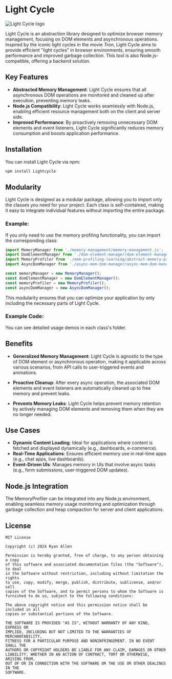 # Light Cycle

![Light Cycle logo](https://kxmode.com/images/lightcycle-logo.png)

Light Cycle is an abstraction library designed to optimize browser memory management, focusing on DOM elements and asynchronous operations. Inspired by the iconic light cycles in the movie *Tron*, Light Cycle aims to provide efficient "light cycles" in browser environments, ensuring smooth performance and improved garbage collection. This tool is also Node.js-compatible, offering a backend solution.

## Key Features
- **Abstracted Memory Management**: Light Cycle ensures that all asynchronous DOM operations are monitored and cleaned up after execution, preventing memory leaks.
- **Node.js Compatibility**: Light Cycle works seamlessly with Node.js, enabling efficient resource management both on the client and server side.
- **Improved Performance**: By proactively removing unnecessary DOM elements and event listeners, Light Cycle significantly reduces memory consumption and boosts application performance.

## Installation
You can install Light Cycle via npm:

```bash
npm install Lightcycle
```

## Modularity

Light Cycle is designed as a modular package, allowing you to import only the classes you need for your project. Each class is self-contained, making it easy to integrate individual features without importing the entire package.

### Example:

If you only need to use the memory profiling functionality, you can import the corresponding class:

```js
import MemoryManager from './memory-management/memory-management.js';
import DomElementManager from './dom-element-manager/dom-element-manager.js';
import MemoryProfiler from './mem-profiling-learning/abstract-memory-profiling-and-learning.js';
import AsyncDomManager from './async-mem-dom-manager/async-mem-dom-manager.js';

const memoryManager = new MemoryManager();
const domElementManager = new DomElementManager();
const memoryProfiler = new MemoryProfiler();
const asyncDomManager = new AsyncDomManager();
```

This modularity ensures that you can optimize your application by only including the necessary parts of Light Cycle.

### Example Code:

You can see detailed usage demos in each class's folder.

## Benefits

- **Generalized Memory Management**: 
  Light Cycle is agnostic to the type of DOM element or asynchronous operation, making it applicable across various scenarios, from API calls to user-triggered events and animations.
  
- **Proactive Cleanup**: 
  After every async operation, the associated DOM elements and event listeners are automatically cleaned up to free memory and prevent leaks.
  
- **Prevents Memory Leaks**: 
  Light Cycle helps prevent memory retention by actively managing DOM elements and removing them when they are no longer needed.

## Use Cases

- **Dynamic Content Loading**: Ideal for applications where content is fetched and displayed dynamically (e.g., dashboards, e-commerce).
- **Real-Time Applications**: Ensures efficient memory use in real-time apps (e.g., chat apps, live dashboards).
- **Event-Driven UIs**: Manages memory in UIs that involve async tasks (e.g., form submissions, user-triggered DOM updates).

## Node.js Integration
The MemoryProfiler can be integrated into any Node.js environment, enabling seamless memory usage monitoring and optimization through garbage collection and heap compaction for server and client applications.

## License

```
MIT License

Copyright (c) 2024 Ryan Allen

Permission is hereby granted, free of charge, to any person obtaining a copy 
of this software and associated documentation files (the "Software"), to deal 
in the Software without restriction, including without limitation the rights 
to use, copy, modify, merge, publish, distribute, sublicense, and/or sell 
copies of the Software, and to permit persons to whom the Software is 
furnished to do so, subject to the following conditions:

The above copyright notice and this permission notice shall be included in all 
copies or substantial portions of the Software.

THE SOFTWARE IS PROVIDED "AS IS", WITHOUT WARRANTY OF ANY KIND, EXPRESS OR 
IMPLIED, INCLUDING BUT NOT LIMITED TO THE WARRANTIES OF MERCHANTABILITY, 
FITNESS FOR A PARTICULAR PURPOSE AND NONINFRINGEMENT. IN NO EVENT SHALL THE 
AUTHORS OR COPYRIGHT HOLDERS BE LIABLE FOR ANY CLAIM, DAMAGES OR OTHER 
LIABILITY, WHETHER IN AN ACTION OF CONTRACT, TORT OR OTHERWISE, ARISING FROM, 
OUT OF OR IN CONNECTION WITH THE SOFTWARE OR THE USE OR OTHER DEALINGS IN THE 
SOFTWARE.
```